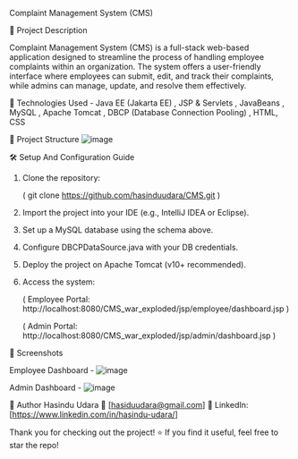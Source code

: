 Complaint Management System (CMS)

📌 Project Description

Complaint Management System (CMS) is a full-stack web-based application designed to streamline the process of handling employee complaints within an organization. The system offers a user-friendly interface where employees can submit, edit, and track their complaints, while admins can manage, update, and resolve them effectively.

🔧 Technologies Used -
Java EE (Jakarta EE) , 
JSP & Servlets , 
JavaBeans , 
MySQL , 
Apache Tomcat , 
DBCP (Database Connection Pooling) , 
HTML, CSS

📁 Project Structure
![image](https://github.com/user-attachments/assets/c592ad6e-5e2b-4227-89f9-ebf992f80bb2)


🛠️ Setup And Configuration Guide

1. Clone the repository:

    ( git clone https://github.com/hasinduudara/CMS.git )

2. Import the project into your IDE (e.g., IntelliJ IDEA or Eclipse).


3. Set up a MySQL database using the schema above.


4. Configure DBCPDataSource.java with your DB credentials.


5. Deploy the project on Apache Tomcat (v10+ recommended).


6. Access the system:


    ( Employee Portal: http://localhost:8080/CMS_war_exploded/jsp/employee/dashboard.jsp )


    ( Admin Portal: http://localhost:8080/CMS_war_exploded/jsp/admin/dashboard.jsp )

📸 Screenshots

Employee Dashboard -
![image](https://github.com/user-attachments/assets/18fdaf24-5df0-44d0-a327-616de7d390ba)


Admin Dashboard -
![image](https://github.com/user-attachments/assets/b5300b83-7c60-4786-975f-1f26900c03d1)


🙋 Author
Hasindu Udara
 📧 [hasiduudara@gmail.com]
💼 LinkedIn: [https://www.linkedin.com/in/hasindu-udara/]

Thank you for checking out the project! ⭐ If you find it useful, feel free to star the repo!

